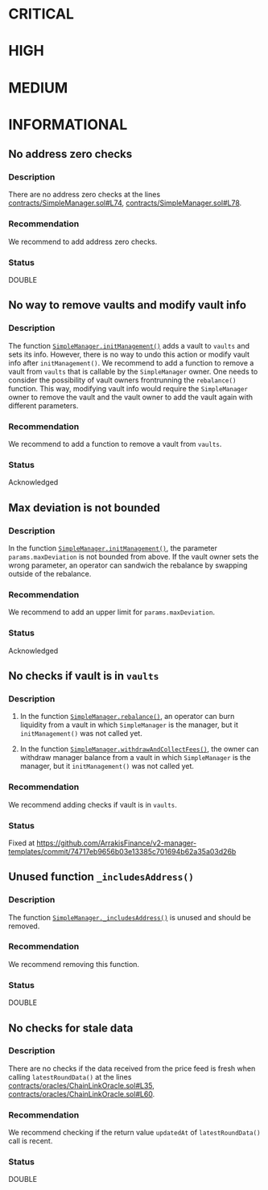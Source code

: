 # CRITICAL

# HIGH

# MEDIUM

# INFORMATIONAL

## No address zero checks

### Description

There are no address zero checks at the lines [contracts/SimpleManager.sol#L74](https://github.com/ArrakisFinance/v2-manager-templates/blob/1d507a2beaa9c0e785bac7dd943c77964fedaef3/contracts/SimpleManager.sol#L74), [contracts/SimpleManager.sol#L78](https://github.com/ArrakisFinance/v2-manager-templates/blob/1d507a2beaa9c0e785bac7dd943c77964fedaef3/contracts/SimpleManager.sol#L78).

### Recommendation

We recommend to add address zero checks.

### Status

DOUBLE

## No way to remove vaults and modify vault info

### Description

The function [`SimpleManager.initManagement()`](https://github.com/ArrakisFinance/v2-manager-templates/blob/1d507a2beaa9c0e785bac7dd943c77964fedaef3/contracts/SimpleManager.sol#L84) adds a vault to `vaults` and sets its info. However, there is no way to undo this action or modify vault info after `initManagement()`. We recommend to add a function to remove a vault from `vaults` that is callable by the `SimpleManager` owner. One needs to consider the possibility of vault owners frontrunning the `rebalance()` function. This way, modifying vault info would require the `SimpleManager` owner to remove the vault and the vault owner to add the vault again with different parameters.

### Recommendation

We recommend to add a function to remove a vault from `vaults`.

### Status

Acknowledged

## Max deviation is not bounded

### Description

In the function [`SimpleManager.initManagement()`](https://github.com/ArrakisFinance/v2-manager-templates/blob/1d507a2beaa9c0e785bac7dd943c77964fedaef3/contracts/SimpleManager.sol#L84), the parameter `params.maxDeviation` is not bounded from above. If the vault owner sets the wrong parameter, an operator can sandwich the rebalance by swapping outside of the rebalance.

### Recommendation

We recommend to add an upper limit for `params.maxDeviation`.

### Status

Acknowledged

## No checks if vault is in `vaults`

### Description

1. In the function [`SimpleManager.rebalance()`](https://github.com/ArrakisFinance/v2-manager-templates/blob/1d507a2beaa9c0e785bac7dd943c77964fedaef3/contracts/SimpleManager.sol#L113), an operator can burn liquidity from a vault in which `SimpleManager` is the manager, but it `initManagement()` was not called yet.

2. In the function [`SimpleManager.withdrawAndCollectFees()`](https://github.com/ArrakisFinance/v2-manager-templates/blob/1d507a2beaa9c0e785bac7dd943c77964fedaef3/contracts/SimpleManager.sol#L203), the owner can withdraw manager balance from a vault in which `SimpleManager` is the manager, but it `initManagement()` was not called yet.

### Recommendation

We recommend adding checks if vault is in `vaults`.

### Status

Fixed at https://github.com/ArrakisFinance/v2-manager-templates/commit/74717eb9656b03e13385c701694b62a35a03d26b

## Unused function `_includesAddress()`

### Description

The function [`SimpleManager._includesAddress()`](https://github.com/ArrakisFinance/v2-manager-templates/blob/1d507a2beaa9c0e785bac7dd943c77964fedaef3/contracts/SimpleManager.sol#L357) is unused and should be removed.

### Recommendation

We recommend removing this function.

### Status

DOUBLE

## No checks for stale data

### Description

There are no checks if the data received from the price feed is fresh when calling `latestRoundData()` at the lines [contracts/oracles/ChainLinkOracle.sol#L35](https://github.com/ArrakisFinance/v2-manager-templates/blob/1d507a2beaa9c0e785bac7dd943c77964fedaef3/contracts/oracles/ChainLinkOracle.sol#L35), [contracts/oracles/ChainLinkOracle.sol#L60](https://github.com/ArrakisFinance/v2-manager-templates/blob/1d507a2beaa9c0e785bac7dd943c77964fedaef3/contracts/oracles/ChainLinkOracle.sol#L60).

### Recommendation

We recommend checking if the return value `updatedAt` of `latestRoundData()` call is recent.

### Status

DOUBLE
